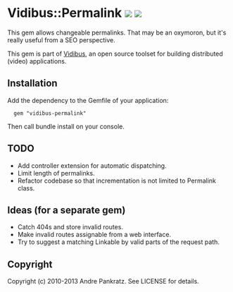 # Vidibus::Permalink [![](http://travis-ci.org/vidibus/vidibus-permalink.png)](http://travis-ci.org/vidibus/vidibus-permalink) [![](http://stillmaintained.com/vidibus/vidibus-permalink.png)](http://stillmaintained.com/vidibus/vidibus-permalink)

This gem allows changeable permalinks. That may be an oxymoron, but it's really useful from a SEO perspective.

This gem is part of [Vidibus](http://vidibus.org), an open source toolset for building distributed (video) applications.

## Installation

Add the dependency to the Gemfile of your application:

```
  gem "vidibus-permalink"
```

Then call bundle install on your console.

## TODO

* Add controller extension for automatic dispatching.
* Limit length of permalinks.
* Refactor codebase so that incrementation is not limited to Permalink class.

## Ideas (for a separate gem)

* Catch 404s and store invalid routes.
* Make invalid routes assignable from a web interface.
* Try to suggest a matching Linkable by valid parts of the request path.

## Copyright

Copyright (c) 2010-2013 Andre Pankratz. See LICENSE for details.
